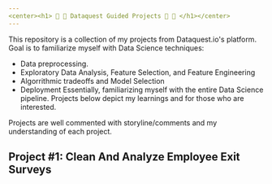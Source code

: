 ```yaml
---
<center><h1> 📍 📍 Dataquest Guided Projects 📍 📍 </h1></center>
---
```

This repository is a collection of my projects from Dataquest.io's platform. 
Goal is to familiarize myself with Data Science techniques:
* Data preprocessing.
* Exploratory Data Analysis, Feature Selection, and Feature Engineering
* Algorrithmic tradeoffs and Model Selection
* Deployment
Essentially, familiarizing myself with the entire Data Science pipeline.
Projects below depict my learnings and for those who are interested.

Projects are well commented with storyline/comments and my understanding of each project.

## Project #1: Clean And Analyze Employee Exit Surveys
